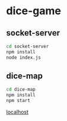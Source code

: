 # dice-game

## socket-server

```bash
cd socket-server
npm install
node index.js
```

## dice-map

```bash
cd dice-map
npm install
npm start
```

[localhost](http://localhost:4200)
